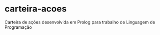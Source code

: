 # carteira-acoes
Carteira de ações desenvolvida em Prolog para trabalho de Linguagem de Programação
